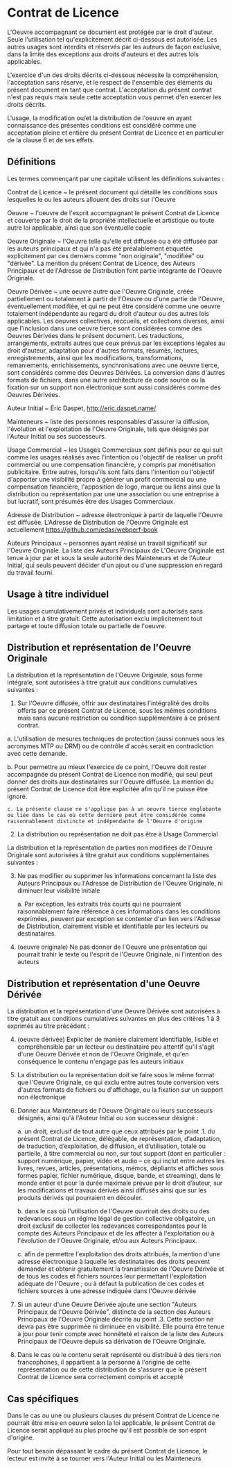 Contrat de Licence
==============


L'Oeuvre accompagnant ce document est protégée par le droit d'auteur. Seule l'utilisation tel qu'explicitement décrit ci-dessous est autorisée. Les autres usages sont interdits et réservés par les auteurs de façon exclusive, dans la limite des exceptions aux droits d'auteurs et des autres lois applicables.

L'exercice d'un des droits décrits ci-dessous nécessite la compréhension, l'acceptation sans réserve, et le respect de l'ensemble des éléments du présent document en tant que contrat. L'acceptation du présent contrat n'est pas requis mais seule cette acceptation vous permet d'en exercer les droits décrits.

L'usage, la modification ou/et la distribution de l'oeuvre en ayant connaissance des présentes conditions est considéré comme une acceptation pleine et entière du présent Contrat de Licence et en particulier de la clause 6 et de ses effets.


Définitions
---------------

Les termes commençant par une capitale utilisent les définitions suivantes :

Contrat de Licence
  ~ le présent document qui détaille les conditions sous lesquelles le ou les auteurs allouent des droits sur l'Oeuvre
  
Oeuvre
  ~  l'oeuvre de l'esprit accompagnant le présent Contrat de Licence et couverte par le droit de la propriété intellectuelle et artistique ou toute autre loi applicable, ainsi que son éventuelle copie

Oeuvre Originale 
  ~ l'Oeuvre telle qu'elle est diffusée ou a été diffusée par les auteurs principaux et qui n'a pas été préalablement étiquetée explicitement par ces derniers comme "non originale", "modifiée" ou "dérivée". La mention du présent Contrat de Licence, des Auteurs Principaux et de l'Adresse de Distribution font partie intégrante de l'Oeuvre Originale.
  
Oeuvre Dérivée
  ~ une oeuvre autre que l'Oeuvre Originale, créée partiellement ou totalement à partir de l'Oeuvre ou d'une partie de l'Oeuvre, éventuellement modifiée, et qui ne peut être considéré comme une oeuvre totalement indépendante au regard du droit d'auteur ou des autres lois applicables. Les oeuvres collectives, reccueils, et collections diverses, ainsi que l'inclusion dans une oeuvre tierce sont considérées comme des Oeuvres Dérivées dans le présent document. Les traductions, arrangements, extraits autres que ceux prévus par les exceptions légales au droit d'auteur, adaptation pour d'autres formats, résumés, lectures, enregistrements, ainsi que les modifications, transformations, remaniements, enrichissements, synchronisations avec une oeuvre tierce, sont considérés comme des Oeuvres Dérivées. La conversion dans d'autres formats de fichiers, dans une autre architecture de code source ou la fixation sur un support non électronique sont aussi considérés comme des Oeuvres Dérivées.
  
Auteur Initial
  ~ Éric Daspet, http://eric.daspet.name/
    
Mainteneurs
  ~ liste des personnes responsables d'assurer la diffusion, l'évolution et l'exploitation de l'Oeuvre Originale, tels que désignés par l'Auteur Initial ou ses successeurs.
  
Usage Commercial
  ~ les Usages Commerciaux sont définis pour ce qui suit comme les usages réalisés avec l'intention ou l'objectif de réaliser un profit commercial ou une compensation financière, y compris par monétisation publicitaire. Entre autres, lorsqu'ils sont faits dans l'intention ou l'objectif d'apporter une visibilité propre à générer un profit commercial ou une compensation financière, l'apposition de logo, marque ou liens ainsi que la distribution ou représentation par une une association ou une entreprise à but lucratif, sont présumés être des Usages Commerciaux.
  
Adresse de Distribution
 ~ adresse électronique à partir de laquelle l'Oeuvre est diffusée. L'Adresse de Distribution de l'Oeuvre Originale est actuellement https://github.com/edas/webperf-book

Auteurs Principaux
  ~ personnes ayant réalisé un travail significatif sur l'Oeuvre Originale. La liste des Auteurs Principaux de L'Oeuvre Originale est tenue à jour par et sous la seule autorité des Mainteneurs et de l'Auteur Initial, qui seuls peuvent décider d'un ajout ou d'une suppression en regard du travail fourni.

  

Usage à titre individuel
---------------------------------

Les usages cumulativement privés et individuels sont autorisés sans limitation et à titre gratuit. Cette autorisation exclu implicitement tout partage et toute diffusion totale ou partielle de l'oeuvre.



Distribution et représentation de l'Oeuvre Originale
------------------------------------------------------------------------

La distribution et la représentation de l'Oeuvre Originale, sous forme intégrale, sont autorisées à titre gratuit aux conditions cumulatives suivantes :

1.  Sur l'Oeuvre diffusée, offrir aux destinataires l'intégralité des droits offerts par ce présent Contrat de Licence, sous les mêmes conditions mais sans aucune restriction ou condition supplémentaire à ce présent contrat.

   a. L'utilisation de mesures techniques de protection (aussi connues sous les acronymes MTP ou DRM) ou de contrôle d'accès serait en contradiction avec cette demande. 

   b. Pour permettre au mieux l'exercice de ce point, l'Oeuvre doit rester accompagnée du présent Contrat de Licence non modifié, qui seul peut donner des droits aux destinataires sur l'Oeuvre diffusée. La mention du présent Contrat de Licence doit être explicitée afin qu'il ne puisse être ignoré.

    c. La présente clause ne s'applique pas à un oeuvre tierce englobante ou liée dans le cas où cette dernière peut être considérée comme raisonnablement distincte et indépendante de l'Oeuvre d'origine

2. La distribution ou représentation ne doit pas être à Usage Commercial


La distribution et la représentation de parties non modifiées de l'Oeuvre Originale sont autorisées à titre gratuit aux conditions supplémentaires suivantes :

3.  Ne pas modifier ou supprimer les informations concernant la liste des Auteurs Principaux ou l'Adresse de Distribution de l'Oeuvre Originale, ni diminuer leur visibilité initiale

    a. Par exception, les extraits très courts qui ne pourraient raisonnablement faire référence à ces informations dans les conditions exprimées, peuvent par exception se contenter d'un lien vers l'Adresse de Distribution, clairement visible et identifiable par les lecteurs ou destinataires.
 
4. (oeuvre originale) Ne pas donner de l'Oeuvre une présentation qui pourrait trahir le texte ou l'esprit de l'Oeuvre Originale, ni l'intention des auteurs



Distribution et représentation d'une Oeuvre Dérivée
-------------------------------------------------------------------------


La distribution et la représentation d'une Oeuvre Dérivée sont autorisées à titre gratuit aux conditions cumulatives suivantes en plus des critères 1 à 3 exprimés au titre précédent :

4. (oeuvre dérivée) Expliciter de manière clairement identifiable, lisible et compréhensible par un lecteur ou destinataire peu attentif qu'il s'agit d'une Oeuvre Dérivée et non de l'Oeuvre Originale, et qu'en conséquence le contenu n'engage pas les auteurs initiaux  
      
5. La distribution ou la représentation doit se faire sous le même format que l'Oeuvre Originale, ce qui exclu entre autres toute conversion vers d'autres formats de fichiers ou d'affichage, ou la fixation sur un support non électronique  
     
6. Donner aux Mainteneurs de l'Oeuvre Originale ou leurs successeurs désignés, ainsi qu'à l'Auteur Initial ou son successeur désigné :

    a. un droit, exclusif de tout autre que ceux attribués par le point .1. du présent Contrat de Licence, délégable, de représentation, d’adaptation, de traduction, d’exploitation, de diffusion, et d’utilisation, totale ou partielle, à titre commercial ou non, sur tout support (dont en particulier : support numérique, papier, vidéo et audio – ce qui inclut entre autres les livres, revues, articles, présentations, mémos, dépliants et affiches sous formes papier, fichier numérique, disque, bande, et streaming), dans le monde entier et pour la durée maximale prévue par le droit d’auteur, sur les modifications et travaux dérivés ainsi diffusés ainsi que sur les produits dérivés qui pourraient en découler.

    b. dans le cas où l'utilisation de l'Oeuvre ouvrirait des droits ou des redevances sous un régime légal de gestion collective obligatoire, un droit exclusif de collecter les redevances correspondantes pour le compte des Auteurs Principaux et de les affecter à l'exploitation ou à l'évolution de l'Oeuvre Originale, et/ou aux Auteurs Principaux. 

    c. afin de permettre l'exploitation des droits attribués, la mention d'une adresse électronique à laquelle les destinataires des droits peuvent demander et obtenir gratuitement la transmission de l'Oeuvre Dérivée et de tous les codes et fichiers sources leur permettant l'exploitation adéquate de l'Oeuvre ; ou à défaut la publication de ces codes et fichiers sources à une adresse indiquée dans l'Oeuvre dérivée

7. Si un auteur d'une Oeuvre Dérivée ajoute une section "Auteurs Principaux de l'Oeuvre Dérivée", distincte de la section des Auteurs Principaux de l'Oeuvre Originale décrite au point .3. Cette section ne devra pas être supprimée ni diminuée en visibilité. Elle pourra être tenue à jour pour tenir compte avec honnêteté et raison de la liste des Auteurs Principaux de l'Oeuvre depuis sa dérivation de l'Oeuvre Originale.

8. Dans le cas où le contenu serait représenté ou distribué à des tiers non francophones, il appartient à la personne à l'origine de cette représentation ou de cette distribution de s'assurer que le présent Contrat de Licence sera correctement compris et accepté


Cas spécifiques
-------------------

Dans le cas ou une ou plusieurs clauses du présent Contrat de Licence ne pourrait être mise en oeuvre selon la loi applicable, le présent Contrat de Licence serait appliqué au plus proche qu'il est possible de son esprit d'origine.

Pour tout besoin dépassant le cadre du présent Contrat de Licence, le lecteur est invité à se tourner vers l'Auteur Initial ou les Mainteneurs